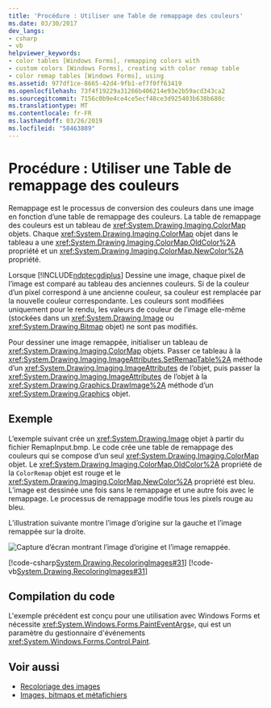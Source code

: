 ```yaml
---
title: 'Procédure : Utiliser une Table de remappage des couleurs'
ms.date: 03/30/2017
dev_langs:
- csharp
- vb
helpviewer_keywords:
- color tables [Windows Forms], remapping colors with
- custom colors [Windows Forms], creating with color remap table
- color remap tables [Windows Forms], using
ms.assetid: 977df1ce-8665-42d4-9fb1-ef7f0ff63419
ms.openlocfilehash: 73f4f19229a31266b406214e93e2b59acd343ca2
ms.sourcegitcommit: 7156c0b9e4ce4ce5ecf48ce3d925403b638b680c
ms.translationtype: MT
ms.contentlocale: fr-FR
ms.lasthandoff: 03/26/2019
ms.locfileid: "58463889"
---
```

# <a name="how-to-use-a-color-remap-table"></a>Procédure : Utiliser une Table de remappage des couleurs
Remappage est le processus de conversion des couleurs dans une image en fonction d’une table de remappage des couleurs. La table de remappage des couleurs est un tableau de <xref:System.Drawing.Imaging.ColorMap> objets. Chaque <xref:System.Drawing.Imaging.ColorMap> objet dans le tableau a une <xref:System.Drawing.Imaging.ColorMap.OldColor%2A> propriété et un <xref:System.Drawing.Imaging.ColorMap.NewColor%2A> propriété.  
  
 Lorsque [!INCLUDE[ndptecgdiplus](../../../../includes/ndptecgdiplus-md.md)] Dessine une image, chaque pixel de l’image est comparé au tableau des anciennes couleurs. Si de la couleur d’un pixel correspond à une ancienne couleur, sa couleur est remplacée par la nouvelle couleur correspondante. Les couleurs sont modifiées uniquement pour le rendu, les valeurs de couleur de l’image elle-même (stockées dans un <xref:System.Drawing.Image> ou <xref:System.Drawing.Bitmap> objet) ne sont pas modifiés.  
  
 Pour dessiner une image remappée, initialiser un tableau de <xref:System.Drawing.Imaging.ColorMap> objets. Passer ce tableau à la <xref:System.Drawing.Imaging.ImageAttributes.SetRemapTable%2A> méthode d’un <xref:System.Drawing.Imaging.ImageAttributes> de l’objet, puis passer la <xref:System.Drawing.Imaging.ImageAttributes> de l’objet à la <xref:System.Drawing.Graphics.DrawImage%2A> méthode d’un <xref:System.Drawing.Graphics> objet.  
  
## <a name="example"></a>Exemple  
 L’exemple suivant crée un <xref:System.Drawing.Image> objet à partir du fichier RemapInput.bmp. Le code crée une table de remappage des couleurs qui se compose d’un seul <xref:System.Drawing.Imaging.ColorMap> objet. Le <xref:System.Drawing.Imaging.ColorMap.OldColor%2A> propriété de la `ColorRemap` objet est rouge et le <xref:System.Drawing.Imaging.ColorMap.NewColor%2A> propriété est bleu. L’image est dessinée une fois sans le remappage et une autre fois avec le remappage. Le processus de remappage modifie tous les pixels rouge au bleu.  
  
 L’illustration suivante montre l’image d’origine sur la gauche et l’image remappée sur la droite.  
  
 ![Capture d’écran montrant l’image d’origine et l’image remappée.](./media/how-to-use-a-color-remap-table/original-image-remap-colors.png)  
  
 [!code-csharp[System.Drawing.RecoloringImages#31](~/samples/snippets/csharp/VS_Snippets_Winforms/System.Drawing.RecoloringImages/CS/Class1.cs#31)]
 [!code-vb[System.Drawing.RecoloringImages#31](~/samples/snippets/visualbasic/VS_Snippets_Winforms/System.Drawing.RecoloringImages/VB/Class1.vb#31)]  
  
## <a name="compiling-the-code"></a>Compilation du code  
 L'exemple précédent est conçu pour une utilisation avec Windows Forms et nécessite <xref:System.Windows.Forms.PaintEventArgs>`e`, qui est un paramètre du gestionnaire d'événements <xref:System.Windows.Forms.Control.Paint>.  
  
## <a name="see-also"></a>Voir aussi
- [Recoloriage des images](recoloring-images.md)
- [Images, bitmaps et métafichiers](images-bitmaps-and-metafiles.md)
